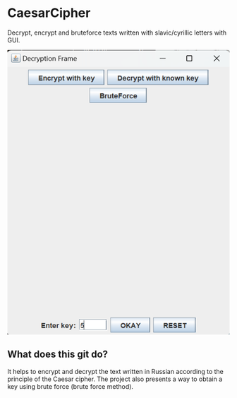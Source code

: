 # CaesarCipher
Decrypt, encrypt and bruteforce texts written with slavic/cyrillic letters with GUI.

![screenshot](src/resources/screenshot.png)


## What does this git do?

It helps to encrypt and decrypt the text written in Russian according to the principle of the Caesar cipher.
The project also presents a way to obtain a key using brute force (brute force method).

